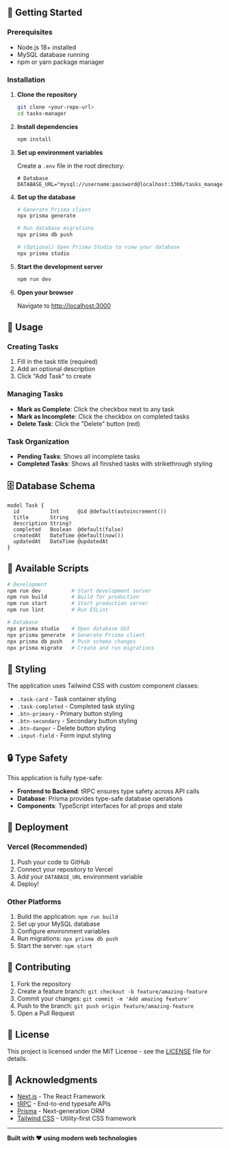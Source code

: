 ## 🚦 Getting Started

### Prerequisites

- Node.js 18+ installed
- MySQL database running
- npm or yarn package manager

### Installation

1. **Clone the repository**

   ```bash
   git clone <your-repo-url>
   cd tasks-manager
   ```

2. **Install dependencies**

   ```bash
   npm install
   ```

3. **Set up environment variables**

   Create a `.env` file in the root directory:

   ```env
   # Database
   DATABASE_URL="mysql://username:password@localhost:3306/tasks_manager"
   ```

4. **Set up the database**

   ```bash
   # Generate Prisma client
   npx prisma generate

   # Run database migrations
   npx prisma db push

   # (Optional) Open Prisma Studio to view your database
   npx prisma studio
   ```

5. **Start the development server**

   ```bash
   npm run dev
   ```

6. **Open your browser**

   Navigate to [http://localhost:3000](http://localhost:3000)

## 📖 Usage

### Creating Tasks

1. Fill in the task title (required)
2. Add an optional description
3. Click "Add Task" to create

### Managing Tasks

- **Mark as Complete**: Click the checkbox next to any task
- **Mark as Incomplete**: Click the checkbox on completed tasks
- **Delete Task**: Click the "Delete" button (red)

### Task Organization

- **Pending Tasks**: Shows all incomplete tasks
- **Completed Tasks**: Shows all finished tasks with strikethrough styling

## 🗄️ Database Schema

```prisma
model Task {
  id          Int      @id @default(autoincrement())
  title       String
  description String?
  completed   Boolean  @default(false)
  createdAt   DateTime @default(now())
  updatedAt   DateTime @updatedAt
}
```

## 🔧 Available Scripts

```bash
# Development
npm run dev          # Start development server
npm run build        # Build for production
npm run start        # Start production server
npm run lint         # Run ESLint

# Database
npx prisma studio    # Open database GUI
npx prisma generate  # Generate Prisma client
npx prisma db push   # Push schema changes
npx prisma migrate   # Create and run migrations
```

## 🎨 Styling

The application uses Tailwind CSS with custom component classes:

- `.task-card` - Task container styling
- `.task-completed` - Completed task styling
- `.btn-primary` - Primary button styling
- `.btn-secondary` - Secondary button styling
- `.btn-danger` - Delete button styling
- `.input-field` - Form input styling

## 🔒 Type Safety

This application is fully type-safe:

- **Frontend to Backend**: tRPC ensures type safety across API calls
- **Database**: Prisma provides type-safe database operations
- **Components**: TypeScript interfaces for all props and state

## 🚀 Deployment

### Vercel (Recommended)

1. Push your code to GitHub
2. Connect your repository to Vercel
3. Add your `DATABASE_URL` environment variable
4. Deploy!

### Other Platforms

1. Build the application: `npm run build`
2. Set up your MySQL database
3. Configure environment variables
4. Run migrations: `npx prisma db push`
5. Start the server: `npm start`

## 🤝 Contributing

1. Fork the repository
2. Create a feature branch: `git checkout -b feature/amazing-feature`
3. Commit your changes: `git commit -m 'Add amazing feature'`
4. Push to the branch: `git push origin feature/amazing-feature`
5. Open a Pull Request

## 📝 License

This project is licensed under the MIT License - see the [LICENSE](LICENSE) file for details.

## 🙏 Acknowledgments

- [Next.js](https://nextjs.org/) - The React Framework
- [tRPC](https://trpc.io/) - End-to-end typesafe APIs
- [Prisma](https://prisma.io/) - Next-generation ORM
- [Tailwind CSS](https://tailwindcss.com/) - Utility-first CSS framework

---

**Built with ❤️ using modern web technologies**
